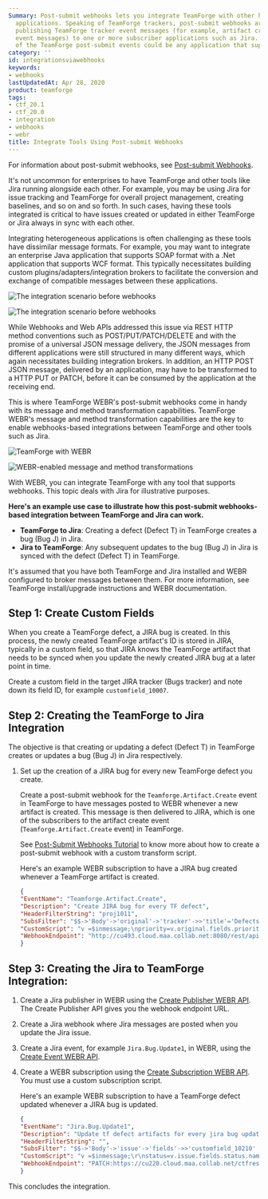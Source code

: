 ```yaml
---
Summary: Post-submit webhooks lets you integrate TeamForge with other heterogeneous
  applications. Speaking of TeamForge trackers, post-submit webhooks are meant for
  publishing TeamForge tracker event messages (for example, artifact create or update
  event messages) to one or more subscriber applications such as Jira. The subscriber
  of the TeamForge post-submit events could be any application that supports webhooks.
category: ''
id: integrationsviawebhooks
keywords:
- webhooks
lastUpdatedAt: Apr 28, 2020
product: teamforge
tags:
- ctf_20.1
- ctf_20.0
- integration
- webhooks
- webr
title: Integrate Tools Using Post-submit Webhooks
---
```



For information about post-submit webhooks, see [Post-submit Webhooks](../webhooksfortrackerartifacts#post-submit-webhooks).

It's not uncommon for enterprises to have TeamForge and other tools like Jira running alongside each other. For example, you may be using Jira for issue tracking and TeamForge for overall project management, creating baselines, and so on and so forth. In such cases, having these tools integrated is critical to have issues created or updated in either TeamForge or Jira always in sync with each other. 

Integrating heterogeneous applications is often challenging as these tools have dissimilar message formats. For example, you may want to integrate an enterprise Java application that supports SOAP format with a .Net application that supports WCF format. This typically necessitates building custom plugins/adapters/integration brokers to facilitate the conversion and exchange of compatible messages between these applications.

![The integration scenario before webhooks](/docs/assets/images/beforewebhooks.png)

![The integration scenario before webhooks](/docs/assets/images/beforewebhooks01.png)

While Webhooks and Web APIs addressed this issue via REST HTTP method conventions such as POST/PUT/PATCH/DELETE and with the promise of a universal JSON message delivery, the JSON messages from different applications were still structured in many different ways, which again necessitates building integration brokers. In addition, an HTTP POST JSON message, delivered by an application, may have to be transformed to a HTTP PUT or PATCH, before it can be consumed by the application at the receiving end.

This is where TeamForge WEBR's post-submit webhooks come in handy with its message and method transformation capabilities. TeamForge WEBR's message and method transformation capabilities are the key to enable webhooks-based integrations between TeamForge and other tools such as Jira.

![TeamForge with WEBR](/docs/assets/images/ctfwebr01.png)

![WEBR-enabled message and method transformations](/docs/assets/images/ctfwebr02.png)

With WEBR, you can integrate TeamForge with any tool that supports webhooks. This topic deals with Jira for illustrative purposes. 

**Here's an example use case to illustrate how this post-submit webhooks-based integration between TeamForge and Jira can work.**
  * **TeamForge to Jira**: Creating a defect (Defect T) in TeamForge creates a bug (Bug J) in Jira.
  * **Jira to TeamForge**: Any subsequent updates to the bug (Bug J) in Jira is synced with the defect (Defect T) in TeamForge.

It's assumed that you have both TeamForge and Jira installed and WEBR configured to broker messages between them. For more information, see TeamForge install/upgrade instructions and WEBR documentation.

## Step 1: Create Custom Fields
When you create a TeamForge defect, a JIRA bug is created. In this process, the newly created TeamForge artifact's ID is stored in JIRA, typically in a custom field, so that JIRA knows the TeamForge artifact that needs to be synced when you update the newly created JIRA bug at a later point in time. 
   
Create a custom field in the target JIRA tracker (Bugs tracker) and note down its field ID, for example `customfield_10007`. 

## Step 2: Creating the TeamForge to Jira Integration
The objective is that creating or updating a defect (Defect T) in TeamForge creates or updates a bug (Bug J) in Jira respectively.

1. Set up the creation of a JIRA bug for every new TeamForge defect you create. 

   Create a post-submit webhook for the `Teamforge.Artifact.Create` event in TeamForge to have messages posted to WEBR whenever a new artifact is created. This message is then delivered to JIRA, which is one of the subscribers to the artifact create event (`Teamforge.Artifact.Create` event) in TeamForge.

   See [Post-Submit Webhooks Tutorial](../webhooksfortrackerartifacts.html#post-submit-webhooks-tutorial) to know more about how to create a post-submit webhook with a custom transform script.   
   
   Here's an example WEBR subscription to have a JIRA bug created whenever a TeamForge artifact is created.

   ```json
   {
   "EventName": "Teamforge.Artifact.Create",
   "Description": "Create JIRA bug for every TF defect",
   "HeaderFilterString": "proj1011",
   "SubsFilter": "$$->'Body'->'original'->'tracker'->>'title'='Defects'",
   "CustomScript": "v =$inmessage;\npriority=v.original.fields.priority;\npriority1='Medium';\nif(priority===1)\n{\npriority1='Highest';\n}\nif(priority===2)\n{\npriority1='High';\n}\nif(priority===3)\n{\npriority1='Medium';\n}\nif(priority===4)\n{\npriority1='Low';\n}\nif(priority===5)\n{\npriority1='Lowest';\n}\n$outmessage={\n\tfields:  {\nproject:\n       {\n       key: \"TEST\"\n       },\n       summary: $inmessage.original.fields.title,\n       description:   $inmessage.original.fields.description,\n       customfield_10007:$inmessage.id,\n   issuetype: {\n       name: \"Bug\"\n       }\n       priority: {\n       name: priority1\n   }\n   }\n};",
   "WebhookEndpoint": "http://cu493.cloud.maa.collab.net:8080/rest/api/2/issue/",
   }
   ````

## Step 3: Creating the Jira to TeamForge Integration:
1. Create a Jira publisher in WEBR using the [Create Publisher WEBR API](https://documenter.getpostman.com/view/7877371/SWLh677W?version=latest#5aa9e5a5-fd21-436b-bb80-f0302cb9ea2d). The Create Publisher API gives you the webhook endpoint URL.
2. Create a Jira webhook where Jira messages are posted when you update the Jira issue.
3. Create a Jira event, for example `Jira.Bug.Update1`, in WEBR, using the [Create Event WEBR API](https://documenter.getpostman.com/view/7877371/SWLh677W?version=latest#3497282d-1dbd-43d2-a61b-06a1a34adc52).
4. Create a WEBR subscription using the [Create Subscription WEBR API](https://documenter.getpostman.com/view/7877371/SWLh677W?version=latest#9673b6af-9d53-49a5-a9c7-702b99baf9c9). You must use a custom subscription script.

   Here's an example WEBR subscription to have a TeamForge defect updated whenever a JIRA bug is updated.

   ```json
   {
   "EventName": "Jira.Bug.Update1",
   "Description": "Update tf defect artifacts for every jira bug update",
   "HeaderFilterString": "",
   "SubsFilter": "$$->'Body'->'issue'->'fields'->>'customfield_10210' is not null ",
   "CustomScript": "v =$inmessage;\r\nstatus=v.issue.fields.status.name;\r\nstatus1='Open';\r\nif(status==='To-Do'){\r\nstatus1='Open';\r\n}\r\nif(status==='In Progress'){\r\nstatus1='Pending';\r\n}\r\nif(status==='Done'){\r\nstatus1='Closed';\r\n}\r\n$outmessage = {\r\ntitle: $inmessage.issue.fields.summary,\r\ndescription: $inmessage.issue.fields.description,\r\nstatus: status1\r\n};\r\n$param=v.issue.fields.customfield_10007;",
   "WebhookEndpoint": "PATCH:https://cu220.cloud.maa.collab.net/ctfrest/tracker/v1/artifacts",
   }
   ````

This concludes the integration.

